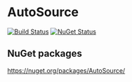 <!--
GENERATED FILE - DO NOT EDIT
This file was generated by [MarkdownSnippets](https://github.com/SimonCropp/MarkdownSnippets).
Source File: /readme.source.md
To change this file edit the source file and then run MarkdownSnippets.
-->

# AutoSource

[![Build Status](https://img.shields.io/github/actions/workflow/status/distantcam/AutoSource/on-push-run-tests.yml?branch=main)](https://github.com/distantcam/AutoSource/actions/workflows/on-push-run-tests.yml)
[![NuGet Status](https://img.shields.io/nuget/v/AutoSource.svg)](https://www.nuget.org/packages/AutoSource/)

## NuGet packages

https://nuget.org/packages/AutoSource/
